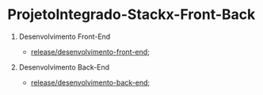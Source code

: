 # ProjetoIntegrado-Stackx-Front-Back

1. Desenvolvimento Front-End
    - [release/desenvolvimento-front-end](https://github.com/RafaRz76Dev/ProjetoIntegrado-Stackx-Front-Back/tree/master/my-financas-frontend-main);
    
2. Desenvolvimento Back-End
    - [release/desenvolvimento-back-end](https://github.com/RafaRz76Dev/ProjetoIntegrado-Stackx-Front-Back/tree/master/myfinancas-backend-main);
